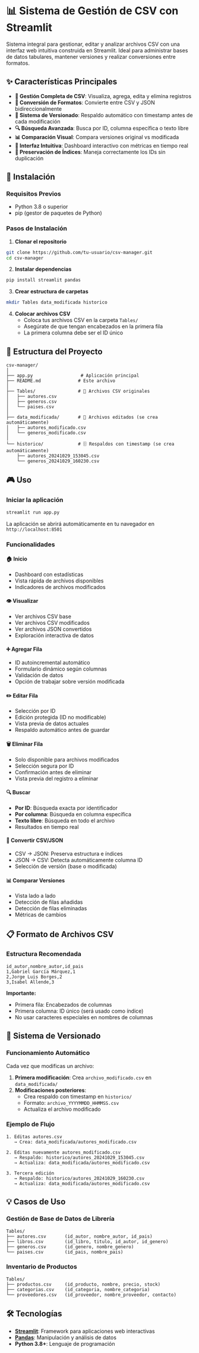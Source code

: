 # 📊 Sistema de Gestión de CSV con Streamlit

Sistema integral para gestionar, editar y analizar archivos CSV con una interfaz web intuitiva construida en Streamlit. Ideal para administrar bases de datos tabulares, mantener versiones y realizar conversiones entre formatos.

## ✨ Características Principales

- **📁 Gestión Completa de CSV**: Visualiza, agrega, edita y elimina registros
- **🔄 Conversión de Formatos**: Convierte entre CSV y JSON bidireccionalmente
- **📜 Sistema de Versionado**: Respaldo automático con timestamp antes de cada modificación
- **🔍 Búsqueda Avanzada**: Busca por ID, columna específica o texto libre
- **📊 Comparación Visual**: Compara versiones original vs modificada
- **🎯 Interfaz Intuitiva**: Dashboard interactivo con métricas en tiempo real
- **💾 Preservación de Índices**: Maneja correctamente los IDs sin duplicación

## 🚀 Instalación

### Requisitos Previos

- Python 3.8 o superior
- pip (gestor de paquetes de Python)

### Pasos de Instalación

1. **Clonar el repositorio**
```bash
git clone https://github.com/tu-usuario/csv-manager.git
cd csv-manager
```

2. **Instalar dependencias**
```bash
pip install streamlit pandas
```

3. **Crear estructura de carpetas**
```bash
mkdir Tables data_modificada historico
```

4. **Colocar archivos CSV**
   - Coloca tus archivos CSV en la carpeta `Tables/`
   - Asegúrate de que tengan encabezados en la primera fila
   - La primera columna debe ser el ID único

## 📂 Estructura del Proyecto

```
csv-manager/
│
├── app.py                  # Aplicación principal
├── README.md              # Este archivo
│
├── Tables/                # 📁 Archivos CSV originales
│   ├── autores.csv
│   ├── generos.csv
│   └── paises.csv
│
├── data_modificada/       # 📝 Archivos editados (se crea automáticamente)
│   ├── autores_modificado.csv
│   └── generos_modificado.csv
│
└── historico/             # 🗄️ Respaldos con timestamp (se crea automáticamente)
    ├── autores_20241029_153045.csv
    └── generos_20241029_160230.csv
```

## 🎮 Uso

### Iniciar la aplicación

```bash
streamlit run app.py
```

La aplicación se abrirá automáticamente en tu navegador en `http://localhost:8501`

### Funcionalidades

#### 🏠 **Inicio**
- Dashboard con estadísticas
- Vista rápida de archivos disponibles
- Indicadores de archivos modificados

#### 👁️ **Visualizar**
- Ver archivos CSV base
- Ver archivos CSV modificados
- Ver archivos JSON convertidos
- Exploración interactiva de datos

#### ➕ **Agregar Fila**
- ID autoincremental automático
- Formulario dinámico según columnas
- Validación de datos
- Opción de trabajar sobre versión modificada

#### ✏️ **Editar Fila**
- Selección por ID
- Edición protegida (ID no modificable)
- Vista previa de datos actuales
- Respaldo automático antes de guardar

#### 🗑️ **Eliminar Fila**
- Solo disponible para archivos modificados
- Selección segura por ID
- Confirmación antes de eliminar
- Vista previa del registro a eliminar

#### 🔍 **Buscar**
- **Por ID**: Búsqueda exacta por identificador
- **Por columna**: Búsqueda en columna específica
- **Texto libre**: Búsqueda en todo el archivo
- Resultados en tiempo real

#### 🔄 **Convertir CSV/JSON**
- CSV → JSON: Preserva estructura e índices
- JSON → CSV: Detecta automáticamente columna ID
- Selección de versión (base o modificada)

#### 📊 **Comparar Versiones**
- Vista lado a lado
- Detección de filas añadidas
- Detección de filas eliminadas
- Métricas de cambios

## 📋 Formato de Archivos CSV

### Estructura Recomendada

```csv
id_autor,nombre_autor,id_pais
1,Gabriel García Márquez,1
2,Jorge Luis Borges,2
3,Isabel Allende,3
```

**Importante:**
- Primera fila: Encabezados de columnas
- Primera columna: ID único (será usado como índice)
- No usar caracteres especiales en nombres de columnas

## 🔧 Sistema de Versionado

### Funcionamiento Automático

Cada vez que modificas un archivo:

1. **Primera modificación**: Crea `archivo_modificado.csv` en `data_modificada/`
2. **Modificaciones posteriores**: 
   - Crea respaldo con timestamp en `historico/`
   - Formato: `archivo_YYYYMMDD_HHMMSS.csv`
   - Actualiza el archivo modificado

### Ejemplo de Flujo

```
1. Editas autores.csv
   → Crea: data_modificada/autores_modificado.csv

2. Editas nuevamente autores_modificado.csv
   → Respaldo: historico/autores_20241029_153045.csv
   → Actualiza: data_modificada/autores_modificado.csv

3. Tercera edición
   → Respaldo: historico/autores_20241029_160230.csv
   → Actualiza: data_modificada/autores_modificado.csv
```

## 💡 Casos de Uso

### Gestión de Base de Datos de Librería

```
Tables/
├── autores.csv       (id_autor, nombre_autor, id_pais)
├── libros.csv        (id_libro, titulo, id_autor, id_genero)
├── generos.csv       (id_genero, nombre_genero)
└── paises.csv        (id_pais, nombre_pais)
```

### Inventario de Productos

```
Tables/
├── productos.csv     (id_producto, nombre, precio, stock)
├── categorias.csv    (id_categoria, nombre_categoria)
└── proveedores.csv   (id_proveedor, nombre_proveedor, contacto)
```

## 🛠️ Tecnologías

- **[Streamlit](https://streamlit.io/)**: Framework para aplicaciones web interactivas
- **[Pandas](https://pandas.pydata.org/)**: Manipulación y análisis de datos
- **Python 3.8+**: Lenguaje de programación